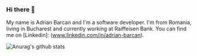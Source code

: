### Hi there 👋

My name is Adrian Barcan and I'm a software developer. I'm from Romania, living in Bucharest and currently working at Raiffeisen Bank. You can find me on [Linkedin]: (www.linkedin.com/in/adrian-barcan).

![Anurag's github stats](https://github-readme-stats.vercel.app/api?username=barcan1012&show_icons=true)


